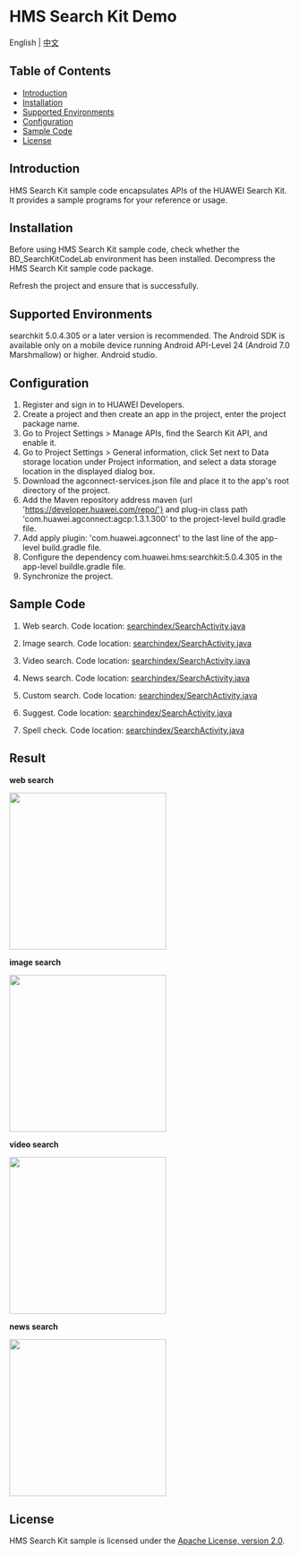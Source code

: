 # HMS Search Kit Demo

English | [中文](https://github.com/HMS-Core/hms-search-demo/blob/main/README_ZH.md)

## Table of Contents

 * [Introduction](#introduction)
 * [Installation](#installation)
 * [Supported Environments](#supported-environments)
 * [Configuration ](#configuration)
 * [Sample Code](#sample-code)
 * [License](#license)
 
 
## Introduction
HMS Search Kit sample code encapsulates APIs of the HUAWEI Search Kit. It provides a sample programs for your reference or usage.

## Installation
Before using HMS Search Kit sample code, check whether the BD_SearchKitCodeLab environment has been installed.
Decompress the HMS Search Kit sample code package.
    
Refresh the project and ensure that is successfully.
    
## Supported Environments
searchkit 5.0.4.305 or a later version is recommended.
The Android SDK is available only on a mobile device running Android API-Level 24 (Android 7.0 Marshmallow) or higher.
Android studio.
	
## Configuration	
1. Register and sign in to HUAWEI Developers.
2. Create a project and then create an app in the project, enter the project package name.
3. Go to Project Settings > Manage APIs, find the Search Kit API, and enable it.
4. Go to Project Settings > General information, click Set next to Data storage location under Project information, and select a data storage location in the displayed dialog box.
5. Download the agconnect-services.json file and place it to the app's root directory of the project.
6. Add the Maven repository address maven {url 'https://developer.huawei.com/repo/'} and plug-in class path 'com.huawei.agconnect:agcp:1.3.1.300' to the project-level build.gradle file.
7. Add apply plugin: 'com.huawei.agconnect' to the last line of the app-level build.gradle file.
8. Configure the dependency com.huawei.hms:searchkit:5.0.4.305 in the app-level buildle.gradle file.
9. Synchronize the project.
	
## Sample Code

1. Web search.
Code location: [searchindex/SearchActivity.java](https://github.com/HMS-Core/hms-search-demo/blob/main/SearchKit_android_SampleCode/app/src/main/java/com/huawei/searchindex/activity/SearchActivity.java)
    
2. Image search.
Code location: [searchindex/SearchActivity.java](https://github.com/HMS-Core/hms-search-demo/blob/main/SearchKit_android_SampleCode/app/src/main/java/com/huawei/searchindex/activity/SearchActivity.java)
    
3. Video search.
Code location: [searchindex/SearchActivity.java](https://github.com/HMS-Core/hms-search-demo/blob/main/SearchKit_android_SampleCode/app/src/main/java/com/huawei/searchindex/activity/SearchActivity.java)
    
4. News search.
Code location: [searchindex/SearchActivity.java](https://github.com/HMS-Core/hms-search-demo/blob/main/SearchKit_android_SampleCode/app/src/main/java/com/huawei/searchindex/activity/SearchActivity.java)
    
5. Custom search.
Code location: [searchindex/SearchActivity.java](https://github.com/HMS-Core/hms-search-demo/blob/main/SearchKit_android_SampleCode/app/src/main/java/com/huawei/searchindex/activity/SearchActivity.java)
	
6. Suggest.
Code location: [searchindex/SearchActivity.java](https://github.com/HMS-Core/hms-search-demo/blob/main/SearchKit_android_SampleCode/app/src/main/java/com/huawei/searchindex/activity/SearchActivity.java)
	
7. Spell check.
Code location: [searchindex/SearchActivity.java](https://github.com/HMS-Core/hms-search-demo/blob/main/SearchKit_android_SampleCode/app/src/main/java/com/huawei/searchindex/activity/SearchActivity.java)


## Result
**web search**

<img src="https://github.com/HMS-Core/hms-search-demo/blob/main/image/web-search.gif" width=280>

**image search**

<img src="https://github.com/HMS-Core/hms-search-demo/blob/main/image/image-search.gif" width=280>

**video search**

<img src="https://github.com/HMS-Core/hms-search-demo/blob/main/image/video-search.gif" width=280>

**news search**

<img src="https://github.com/HMS-Core/hms-search-demo/blob/main/image/news-search.gif" width=280>

##  License
HMS Search Kit sample is licensed under the [Apache License, version 2.0](http://www.apache.org/licenses/LICENSE-2.0).
